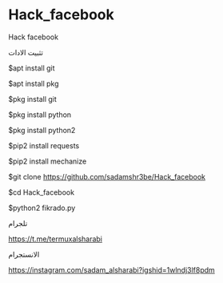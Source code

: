 # Hack_facebook
Hack facebook

تثبيت الادات 


$apt install git


$apt install pkg


$pkg install git


$pkg install python


$pkg install python2


$pip2 install requests


$pip2 install mechanize




$git clone https://github.com/sadamshr3be/Hack_facebook


$cd Hack_facebook


$python2 fikrado.py

تلجرام


https://t.me/termuxalsharabi


الانستجرام

https://instagram.com/sadam_alsharabi?igshid=1wlndj3lf8pdm
